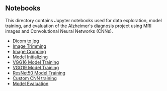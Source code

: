 ## Notebooks
This directory contains Jupyter notebooks used for data exploration, model training, 
and evaluation of the Alzheimer's diagnosis project using MRI images and Convolutional Neural Networks (CNNs). 

- [Dicom to jpg](https://github.com/Asma-Nasr/Alzheimer-s-Disease-Detection-MRI-images-CNN/blob/main/Notebooks/dicom2jpg.ipynb)
- [Image Trimming](https://github.com/Asma-Nasr/Alzheimer-s-Disease-Detection-MRI-images-CNN/blob/main/Notebooks/Image_trimming.ipynb)
- [Image Cropping](https://github.com/Asma-Nasr/Alzheimer-s-Disease-Detection-MRI-images-CNN/blob/main/Notebooks/Image_cropping.ipynb)
- [Model Initializing](https://github.com/Asma-Nasr/Alzheimer-s-Disease-Detection-MRI-images-CNN/blob/main/Notebooks/Initializing_models.ipynb)
- [VGG16 Model Training](https://github.com/Asma-Nasr/Alzheimer-s-Disease-Detection-MRI-images-CNN/blob/main/Notebooks/training_vgg16.ipynb)
- [VGG19 Model Training](https://github.com/Asma-Nasr/Alzheimer-s-Disease-Detection-MRI-images-CNN/blob/main/Notebooks/training_vgg19.ipynb)
- [ResNet50 Model Training](https://github.com/Asma-Nasr/Alzheimer-s-Disease-Detection-MRI-images-CNN/blob/main/Notebooks/training_ResNet50.ipynb)
- [Custom CNN training](https://github.com/Asma-Nasr/Alzheimer-s-Disease-Detection-MRI-images-CNN/blob/main/Notebooks/training_Custom_cnn.ipynb)
- [Model Evaluation]()
